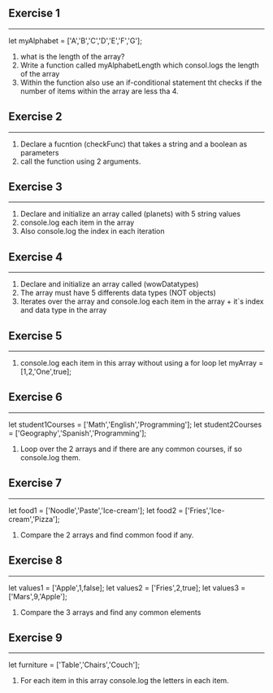 ## Exercise 1
*** 

let myAlphabet = ['A','B','C','D','E','F','G'];
1. what is the length of the array?
2. Write a function called myAlphabetLength which consol.logs the length of the array
3. Within the function also use an if-conditional statement tht checks if the number of items within the array are less tha 4.

## Exercise 2 
*** 
1. Declare a fucntion (checkFunc) that takes a string and a boolean as parameters 
2. call the function using 2 arguments.

## Exercise 3
***
1. Declare and initialize an array called (planets) with 5 string values
2. console.log each item in the array
3. Also console.log the index in each iteration

## Exercise 4 
***
1. Declare and initialize an array called (wowDatatypes)
2. The array must have 5 differents data types (NOT objects)
3. Iterates over the array and console.log each item in the array + it`s index and data type in the array

## Exercise 5
***
1. console.log each item in this array without using a for loop
let myArray = [1,2,'One',true];

## Exercise 6 
***
let student1Courses = ['Math','English','Programming'];
let student2Courses = ['Geography','Spanish','Programming'];
1. Loop over the 2 arrays and if there are any common courses, if so console.log them.

## Exercise 7
***
let food1 = ['Noodle','Paste','Ice-cream']; 
let food2 = ['Fries','Ice-cream','Pizza']; 
1. Compare the 2 arrays and find common food if any.

## Exercise 8
***
let values1 = ['Apple',1,false];
let values2 = ['Fries',2,true];
let values3 = ['Mars',9,'Apple'];
1. Compare the 3 arrays and find any common elements

## Exercise 9
***
let furniture = ['Table','Chairs','Couch'];
1. For each item in this array console.log the letters in each item.